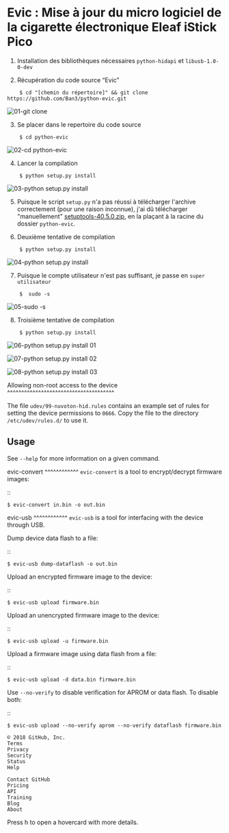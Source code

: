 
Evic : Mise à jour du micro logiciel de la cigarette électronique Eleaf iStick Pico
===============================

1) Installation des bibliothèques nécessaires ``python-hidapi`` et ``libusb-1.0-0-dev``

2) Récupération du code source “Evic”
```
    $ cd "[chemin du répertoire]" && git clone https://github.com/Ban3/python-evic.git
```
![01-git clone](https://raw.githubusercontent.com/KevinMinions/python-evic/master/.images/01-git%20clone.png)

3) Se placer dans le repertoire du code source
```
    $ cd python-evic
```
![02-cd python-evic](https://raw.githubusercontent.com/KevinMinions/python-evic/master/.images/02-cd%20python-evic.png)

4) Lancer la compilation
```
    $ python setup.py install
```
![03-python setup.py install](https://raw.githubusercontent.com/KevinMinions/python-evic/master/.images/03-python%20setup.py%20install.png)

5) Puisque le script ``setup.py`` n'a pas réussi à télécharger l'archive correctement (pour une raison inconnue), j'ai dû télécharger "manuellement" [setuptools-40.5.0.zip](https://pypi.python.org/packages/source/s/setuptools/setuptools-40.5.0.zip), en la plaçant à la racine du dossier ``python-evic``.

6) Deuxième tentative de compilation
```
    $ python setup.py install
```
![04-python setup.py install](https://raw.githubusercontent.com/KevinMinions/python-evic/master/.images/03bis-python%20setup.py%20install.png)

7) Puisque le compte utilisateur n'est pas suffisant, je passe en ``super utilisateur``
```
    $  sudo -s
```
![05-sudo -s](https://raw.githubusercontent.com/KevinMinions/python-evic/master/.images/05-sudo%20-s.png)

8) Troisième tentative de compilation
```
    $ python setup.py install
```
![06-python setup.py install 01](https://raw.githubusercontent.com/KevinMinions/python-evic/master/.images/06-python%20setup.py%20install%2001.png)

![07-python setup.py install 02](https://raw.githubusercontent.com/KevinMinions/python-evic/master/.images/07-python%20setup.py%20install%2002.png)

![08-python setup.py install 03](https://raw.githubusercontent.com/KevinMinions/python-evic/master/.images/08-python%20setup.py%20install%2003.png)

Allowing non-root access to the device
^^^^^^^^^^^^^^^^^^^^^^^^^^^^^^^^^^^^^^

The file ``udev/99-nuvoton-hid.rules`` contains an example set of rules for setting the device permissions to ``0666``.  Copy the file to the directory ``/etc/udev/rules.d/`` to use it.

Usage
-------
See  ``--help`` for more information on a given command.

evic-convert
^^^^^^^^^^^^
``evic-convert`` is a tool to encrypt/decrypt firmware images:

::

    $ evic-convert in.bin -o out.bin

evic-usb
^^^^^^^^^^^^
``evic-usb`` is a tool for interfacing with the device through USB.


Dump device data flash to a file:

::

    $ evic-usb dump-dataflash -o out.bin

Upload an encrypted firmware image to the device:

::

    $ evic-usb upload firmware.bin

Upload an unencrypted firmware image to the device:

::

    $ evic-usb upload -u firmware.bin

Upload a firmware image using data flash from a file:

::

    $ evic-usb upload -d data.bin firmware.bin

Use  ``--no-verify`` to disable verification for APROM or data flash. To disable both:

::

    $ evic-usb upload --no-verify aprom --no-verify dataflash firmware.bin

    © 2018 GitHub, Inc.
    Terms
    Privacy
    Security
    Status
    Help

    Contact GitHub
    Pricing
    API
    Training
    Blog
    About

Press h to open a hovercard with more details.
